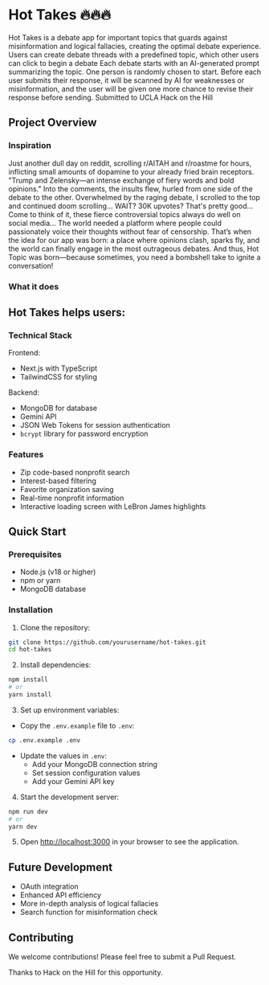 # Hot Takes 🔥🔥🔥

Hot Takes is a debate app for important topics that guards against misinformation and logical fallacies, creating the optimal debate experience. Users can create debate threads with a predefined topic, which other users can click to begin a debate
Each debate starts with an AI-generated prompt summarizing the topic. One person is randomly chosen to start. Before each user submits their response, it will be scanned by AI for weaknesses or misinformation, and the user will be given one more chance to revise their response before sending. Submitted to UCLA Hack on the Hill

## Project Overview 

### Inspiration
Just another dull day on reddit, scrolling r/AITAH and r/roastme for hours, inflicting small amounts of dopamine to your already fried brain receptors. "Trump and Zelensky—an intense exchange of fiery words and bold opinions." Into the comments, the insults flew, hurled from one side of the debate to the other. Overwhelmed by the raging debate, I scrolled to the top and continued doom scrolling... WAIT? 30K upvotes? That's pretty good... Come to think of it, these fierce controversial topics always do well on social media... The world needed a platform where people could passionately voice their thoughts without fear of censorship. That’s when the idea for our app was born: a place where opinions clash, sparks fly, and the world can finally engage in the most outrageous debates. And thus, Hot Topic was born—because sometimes, you need a bombshell take to ignite a conversation!

### What it does 

Hot Takes helps users:
- 

### Technical Stack 

Frontend:
- Next.js with TypeScript
- TailwindCSS for styling

Backend:
- MongoDB for database
- Gemini API
- JSON Web Tokens for session authentication
- `bcrypt` library for password encryption

### Features 

- Zip code-based nonprofit search
- Interest-based filtering
- Favorite organization saving
- Real-time nonprofit information
- Interactive loading screen with LeBron James highlights

## Quick Start 

### Prerequisites
- Node.js (v18 or higher)
- npm or yarn
- MongoDB database

### Installation

1. Clone the repository:
```bash
git clone https://github.com/yourusername/hot-takes.git
cd hot-takes
```

2. Install dependencies:
```bash
npm install
# or
yarn install
```

3. Set up environment variables:
- Copy the `.env.example` file to `.env`:
```bash
cp .env.example .env
```
- Update the values in `.env`:
  - Add your MongoDB connection string
  - Set session configuration values
  - Add your Gemini API key

4. Start the development server:
```bash
npm run dev
# or
yarn dev
```

5. Open [http://localhost:3000](http://localhost:3000) in your browser to see the application.

## Future Development 

- OAuth integration
- Enhanced API efficiency
- More in-depth analysis of logical fallacies
- Search function for misinformation check

## Contributing 

We welcome contributions! Please feel free to submit a Pull Request.


Thanks to Hack on the Hill for this opportunity.